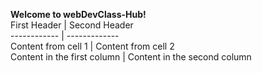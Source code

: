 **Welcome to webDevClass-Hub!**  
First Header | Second Header  
------------ | -------------  
Content from cell 1 | Content from cell 2  
Content in the first column | Content in the second column  

